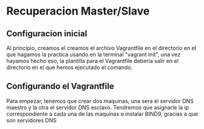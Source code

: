 <h1>Recuperacion Master/Slave</h1>
<h2>Configuracion inicial</h2>
<p>
    Al principio, creamos el creamos el archivo Vagrantfile en el directorio en el que hagamos la practica usando en la terminal
    "vagrant init", una vez hayamos hecho eso, la plantilla para el Vagrantfile deberia salir en el directorio en el que hemos 
    ejecutado el comando.
</p>
<h2>Configurando el Vagrantfile</h2>
<p>
    Para empezar, tenemos que crear dos maquinas, una sera el servidor DNS maestro y la otra el servidor DNS esclavo.
    Tendremos que asignarle la ip correspondiente a cada una de las maquinas e instalar BIND9, gracias a que son servidores DNS
</p>
